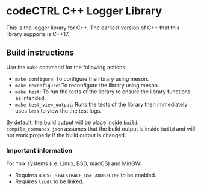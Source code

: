 # codeCTRL C++ Logger Library

This is the logger library for C++. The earliest version of C++ that this library supports
is C++17.

## Build instructions

Use the `make` command for the following actions:

- `make configure`: To configure the library using
  meson.
- `make reconfigure`: To reconfigure the library using meson.
- `make test`: To run the tests of the library to ensure the library functions as
  intended.
- `make test_view_output`: Runs the tests of the library then immediately uses `less` to
  view the the test logs.

By default, the build output will be place inside `build`. `compile_commands.json` assumes
that the build output is inside `build` and will not work properly if the build output is
changed.

### Important information

For *nix systems (i.e. Linux, BSD, macOS) and MinGW:

- Requires `BOOST_STACKTRACE_USE_ADDR2LINE` to be enabled.
- Requires `libdl` to be linked.
